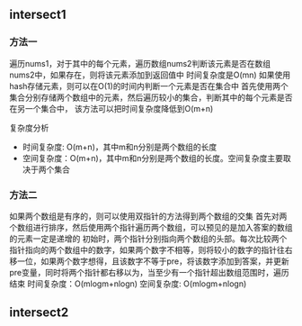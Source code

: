 ## intersect1
### 方法一
遍历nums1，对于其中的每个元素，遍历数组nums2判断该元素是否在数组nums2中，如果存在，则将该元素添加到返回值中
时间复杂度是O(mn)
如果使用hash存储元素，则可以在O(1)的时间内判断一个元素是否在集合中
首先使用两个集合分别存储两个数组中的元素，然后遍历较小的集合，判断其中的每个元素是否在另一个集合中，
该方法可以把时间复杂度降低到O(m+n)

复杂度分析
- 时间复杂度: O(m+n)，其中m和n分别是两个数组的长度
- 空间复杂度：O(m+n)，其中m和n分别是两个数组的长度。空间复杂度主要取决于两个集合

### 方法二
如果两个数组是有序的，则可以使用双指针的方法得到两个数组的交集
首先对两个数组进行排序，然后使用两个指针遍历两个数组，可以预见的是加入答案的数组的元素一定是递增的
初始时，两个指针分别指向两个数组的头部。每次比较两个指针指向的两个数组中的数字，如果两个数字不相等，则将较小的数字的指针往右移一位，如果两个数字想得，且该数字不等于pre，将该数字添加到答案，并更新pre变量，同时将两个指针都右移以为，当至少有一个指针超出数组范围时，遍历结束
时间复杂度：O(mlogm+nlogn)
空间复杂度: O(mlogm+nlogn)

## intersect2
